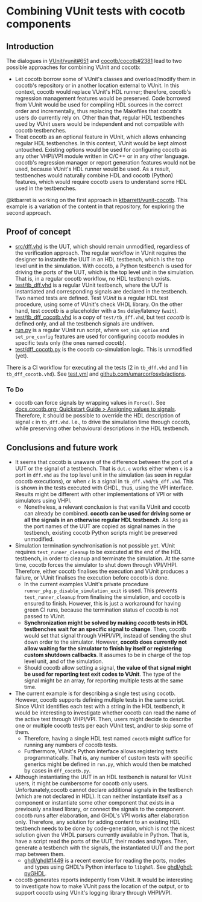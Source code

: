 # Combining VUnit tests with cocotb components

## Introduction

The dialogues in [VUnit/vunit#651](https://github.com/VUnit/vunit/issues/651) and [cocotb/cocotb#2381](https://github.com/cocotb/cocotb/issues/2381) lead to two possible approaches for combining VUnit and cocotb:

- Let cocotb borrow some of VUnit's classes and overload/modify them in cocotb's repository or in another location external to VUnit. In this context, cocotb would replace VUnit's HDL runner; therefore, cocotb's regression management features would be preserved. Code borrowed from VUnit would be used for compiling HDL sources in the correct order and incrementally, thus replacing the Makefiles that cocotb's users do currently rely on. Other than that, regular HDL testbenches used by VUnit users would be independent and not compatible with cocotb testbenches.
- Treat cocotb as an optional feature in VUnit, which allows enhancing regular HDL testbenches. In this context, VUnit would be kept almost untouched. Existing options would be used for configuring cocotb as any other VHPI/VPI module written in C/C++ or in any other language. cocotb's regression manager or report generation features would not be used, because VUnit's HDL runner would be used. As a result, testbenches would naturally combine HDL and cocotb (Python) features, which would require cocotb users to understand some HDL used in the testbenches.

@ktbarret is working on the first approach in [ktbarrett/vunit-cocotb](https://github.com/ktbarrett/vunit-cocotb). This example is a variation of the content in that repository, for exploring the second approach.

## Proof of concept

- [src/dff.vhd](src/dff.vhd) is the UUT, which should remain unmodified, regardless of the verification approach. The regular workflow in VUnit requires the designer to instantite the UUT in an HDL testbench, which is the top level unit in the simulation. With cocotb, a Python testbench is used for driving the ports of the UUT, which is the top level unit in the simulation. That is, in a regular cocotb workflow, no HDL testbench exists.
- [test/tb_dff.vhd](test/tb_dff.vhd) is a regular VUnit testbench, where the UUT is instantiated and corresponding signals are declared in the testbench. Two named tests are defined. Test *VUnit* is a regular HDL test procedure, using some of VUnit's check VHDL library. On the other hand, test *cocotb* is a placeholder with a `5ms` delay/latency (`wait`).
- [test/tb_dff_cocotb.vhd](test/tb_dff_cocotb.vhd) is a copy of `test/tb_dff.vhd`, but test *cocotb* is defined only, and all the testbench signals are undriven.
- [run.py](run.py) is a regular VUnit run script, where `set_sim_option` and `set_pre_config` features are used for configuring cocotb modules in specific tests only (the ones named *cocotb*).
- [test/dff_cocotb.py](test/dff_cocotb.py) is the cocotb co-simulation logic. This is unmodified (yet).

There is a CI workflow for executing all the tests (2 in `tb_dff.vhd` and 1 in `tb_dff_cocotb.vhd`). See [test.yml](../.github/workflows/test.yml) and [github.com/umarcor/osvb/actions](https://github.com/umarcor/osvb/actions).

### To Do

- cocotb can force signals by wrapping values in `Force()`. See [docs.cocotb.org: Quickstart Guide > Assigning values to signals](https://docs.cocotb.org/en/stable/quickstart.html#assigning-values-to-signals). Therefore, it should be possible to override the HDL description of signal `c` in `tb_dff.vhd`. I.e., to drive the simulation time through cocotb, while preserving other behavioural descriptions in the HDL testbench.

## Conclusions and future work

- It seems that cocotb is unaware of the difference between the port of a UUT or the signal of a testbench. That is `dut.c` works either when `c` is a port in `dff.vhd` as the top level unit in the simulation (as seen in regular cocotb executions), or when `c` is a signal in `tb_dff.vhd`/`tb_dff.vhd`. This is shown in the tests executed with GHDL, thus, using the VPI interface. Results might be different with other implementations of VPI or with simulators using VHPI.
  - Nonetheless, a relevant conclusion is that vanilla VUnit and cocotb can already be combined. **cocotb can be used for driving some or all the signals in an otherwise regular HDL testbench**. As long as the port names of the UUT are copied as signal names in the testbench, existing cocotb Python scripts might be preserved unmodified.
- Simulation termination synchronisation is not possible yet. VUnit requires `test_runner_cleanup` to be executed at the end of the HDL testbench, in order to cleanup and terminate the simulation. At the same time, cocotb forces the simulator to shut down through VPI/VHPI. Therefore, either cocotb finalises the execution and VUnit produces a failure, or VUnit finalises the execution before cocotb is done.
  - In the current examples VUnit's private procedure `runner_pkg.p_disable_simulation_exit` is used. This prevents `test_runner_cleanup` from finalising the simulation, and cocotb is ensured to finish. However, this is just a workaround for having green CI runs, because the termination status of cocotb is not passed to VUnit.
  - **Synchronization might be solved by making *cocotb* tests in HDL testbenches wait for an specific signal to change**. Then, cocotb would set that signal through VHPI/VPI, instead of sending the shut down order to the simulator. However, **cocotb does currently not allow waiting for the simulator to finish by itself or registering custom shutdown callbacks**. It assumes to be in charge of the top level unit, and of the simulation.
  - Should cocotb allow setting a signal, **the value of that signal might be used for reporting test exit codes to VUnit**. The type of the signal might be an array, for reporting multiple tests at the same time.
- The current example is for describing a single test using cocotb. However, cocotb supports defining multiple tests in the same script. Since VUnit identifies each test with a string in the HDL testbench, it would be interesting to investigate whether cocotb can read the name of the active test through VHPI/VPI. Then, users might decide to describe one or multiple cocotb tests per each VUnit test, and/or to skip some of them.
  - Therefore, having a single HDL test named `cocotb` might suffice for running any numbers of cocotb tests.
  - Furthermore, VUnit's Python interface allows registering tests programmatically. That is, any number of custom tests with specific generics might be defined in `run.py`, which would then be matched by cases in `dff_cocotb.py`.
- Although instantiating the UUT in an HDL testbench is natural for VUnit users, it might be cumbersome for cocotb only users. Unfortunately,cocotb cannot declare additional signals in the testbench (which are not declared in HDL). It can neither instantiate itself as a component or instantiate some other component that exists in a previously analised library, or connect the signals to the component. cocotb runs after elaboration, and GHDL's VPI works after elaboration only. Therefore, any solution for adding content to an existing HDL testbench needs to be done by code-generation, which is not the nicest solution given the VHDL parsers currently available in Python. That is, have a script read the ports of the UUT, their modes and types. Then, generate a testbench with the signals, the instantiated UUT and the port map between them.
  - [ghdl/ghdl#1449](https://github.com/ghdl/ghdl/pull/1449) is a recent exercise for reading the ports, modes and types using GHDL's Python interface to `libghdl`. See [ghdl/ghdl: pyGHDL](https://github.com/ghdl/ghdl/blob/master/pyGHDL).
- cocotb generates reports indepently from VUnit. It would be interesting to investigate how to make VUnit pass the location of the output, or to support cocotb using VUnit's logging library through VHPI/VPI.
